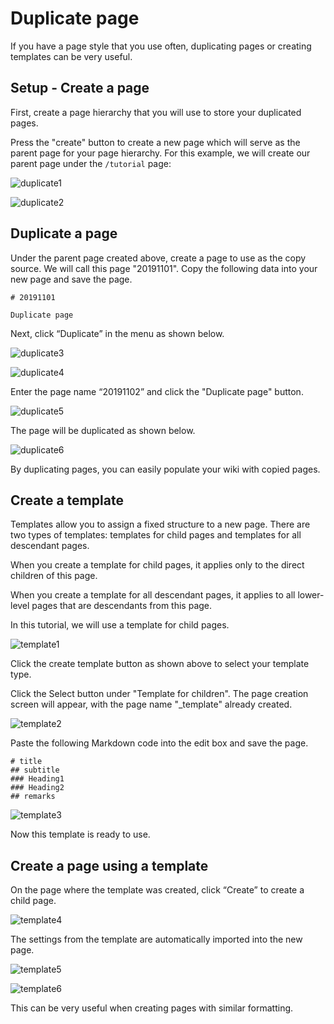 # Duplicate page

If you have a page style that you use often, duplicating pages or creating templates can be very useful.

## Setup - Create a page

First, create a page hierarchy that you will use to store your duplicated pages.

Press the "create" button to create a new page which will serve as the parent page for your page hierarchy.  For this example, we will create our parent page under the `/tutorial` page:

![duplicate1](/assets/images/duplicate1.png)

![duplicate2](/assets/images/duplicate2.png)

## Duplicate a page

Under the parent page created above, create a page to use as the copy source.  We will call this page "20191101".  Copy the following data into your new page and save the page.

```
# 20191101

Duplicate page
```

Next, click “Duplicate” in the menu as shown below.

![duplicate3](/assets/images/duplicate3.png)

![duplicate4](/assets/images/duplicate4.png)

Enter the page name “20191102” and click the "Duplicate page" button.

![duplicate5](/assets/images/duplicate5.png)

The page will be duplicated as shown below.

![duplicate6](/assets/images/duplicate6.png)

By duplicating pages, you can easily populate your wiki with copied pages.

## Create a template

Templates allow you to assign a fixed structure to a new page.
There are two types of templates: templates for child pages and templates for all descendant pages.

When you create a template for child pages, it applies only to the direct children of this page.

When you create a template for all descendant pages, it applies to all lower-level pages that are descendants from this page.

In this tutorial, we will use a template for child pages.

![template1](/assets/images/template1.png)

Click the create template button as shown above to select your template type.

[//]: <> (TODO: 下のイメージでEditからSelectに変わっってください。Editはちょっと変です。)
Click the Select button under "Template for children".
The page creation screen will appear, with the page name "_template" already created.

![template2](/assets/images/template2.png)

Paste the following Markdown code into the edit box and save the page.

```
# title
## subtitle
### Heading1
### Heading2
## remarks
```

![template3](/assets/images/template3.png)

Now this template is ready to use.

## Create a page using a template

On the page where the template was created, click “Create” to create a child page.

![template4](/assets/images/template4.png)

The settings from the template are automatically imported into the new page.

![template5](/assets/images/template5.png)

![template6](/assets/images/template6.png)

This can be very useful when creating pages with similar formatting.
